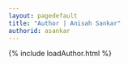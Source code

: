 ```yaml
---
layout: pagedefault
title: "Author | Anisah Sankar"
authorid: asankar
---
```

{% include loadAuthor.html %}